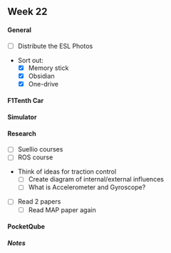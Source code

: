## Week 22

#### General

- [ ] Distribute the ESL Photos
- Sort out:
	- [x] Memory stick
	- [x] Obsidian
	- [x] One-drive

#### F1Tenth Car

#### Simulator

#### Research

- [ ] Suellio courses
- [ ] ROS course
- Think of ideas for traction control
	- [ ] Create diagram of internal/external influences
	- [ ] What is Accelerometer and Gyroscope?
- [ ] Read 2 papers
	- [ ] Read MAP paper again
#### PocketQube

##### Notes